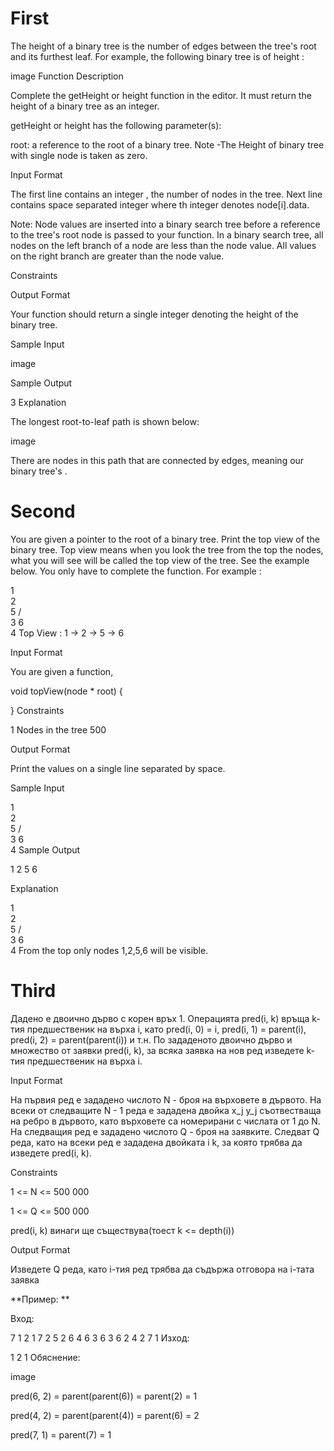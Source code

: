 # First

The height of a binary tree is the number of edges between the tree's root and its furthest leaf. For example, the following binary tree is of height :

image
Function Description

Complete the getHeight or height function in the editor. It must return the height of a binary tree as an integer.

getHeight or height has the following parameter(s):

root: a reference to the root of a binary tree.
Note -The Height of binary tree with single node is taken as zero.

Input Format

The first line contains an integer , the number of nodes in the tree.
Next line contains  space separated integer where th integer denotes node[i].data.

Note: Node values are inserted into a binary search tree before a reference to the tree's root node is passed to your function. In a binary search tree, all nodes on the left branch of a node are less than the node value. All values on the right branch are greater than the node value.

Constraints



Output Format

Your function should return a single integer denoting the height of the binary tree.

Sample Input

image

Sample Output

3
Explanation

The longest root-to-leaf path is shown below:

image

There are  nodes in this path that are connected by  edges, meaning our binary tree's .

# Second

You are given a pointer to the root of a binary tree. Print the top view of the binary tree.
Top view means when you look the tree from the top the nodes, what you will see will be called the top view of the tree. See the example below.
You only have to complete the function.
For example :

   1
    \
     2
      \
       5
      /  \
     3    6
      \
       4
Top View : 1 -> 2 -> 5 -> 6

Input Format

You are given a function,

void topView(node * root) {

}
Constraints

1 Nodes in the tree  500

Output Format

Print the values on a single line separated by space.

Sample Input

   1
    \
     2
      \
       5
      /  \
     3    6
      \
       4
Sample Output

1 2 5 6

Explanation

   1
    \
     2
      \
       5
      /  \
     3    6
      \
       4
From the top only nodes 1,2,5,6 will be visible.

# Third

Дадено е двоично дърво с корен връх 1. Операцията pred(i, k) връща k-тия предшественик на върха i, като pred(i, 0) = i, pred(i, 1) = parent(i), pred(i, 2) = parent(parent(i)) и т.н. По зададеното двоично дърво и множество от заявки pred(i, k), за всяка заявка на нов ред изведете k-тия предшественик на върха i.

Input Format

На първия ред е зададено числото N - броя на върховете в дървото. На всеки от следващите N - 1 реда е зададена двойка x_j y_j съотвестваща на ребро в дървото, като върховете са номерирани с числата от 1 до N. На следващия ред е зададено числото Q - броя на заявките. Следват Q реда, като на всеки ред е зададена двойката i k, за която трябва да изведете pred(i, k).

Constraints

1 <= N <= 500 000

1 <= Q <= 500 000

pred(i, k) винаги ще съществува(тоест k <= depth(i))

Output Format

Изведете Q реда, като i-тия ред трябва да съдържа отговора на i-тата заявка

**Пример: **

Вход:

7
1 2
1 7
2 5
2 6
4 6
3 6
3
6 2
4 2
7 1
Изход:

1
2
1
Обяснение:

image

pred(6, 2) = parent(parent(6)) = parent(2) = 1

pred(4, 2) = parent(parent(4)) = parent(6) = 2

pred(7, 1) = parent(7) = 1
